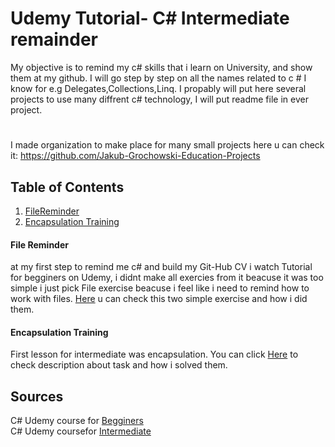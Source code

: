 # Udemy Tutorial- C# Intermediate remainder
My objective is to remind my c# skills that i learn on University, and show them at my github. I will go step by step on all the names related to c # I know for e.g Delegates,Collections,Linq. I propably will put here several projects to use many diffrent c# technology, I will put readme file in ever project.

#
I made organization to make place for many small projects here u can check it:
https://github.com/Jakub-Grochowski-Education-Projects

## Table of Contents
1. [FileReminder](https://github.com/Jakub-Grochowski-Education-Projects/FileReminderUdemy)
2. [Encapsulation Training](https://github.com/Jakub-Grochowski-Education-Projects/Basic_CSharp_Reminder)

#### File Reminder
at my first step to remind me c# and build my Git-Hub CV i watch Tutorial for begginers on Udemy, i didnt make all exercies from it beacuse it was too simple i just pick File exercise beacuse i feel like i need to remind how to work with files. [Here](https://github.com/Jakub-Grochowski-Education-Projects/FileReminderUdemy) u can check this two simple exercise and how i did them.

#### Encapsulation Training
First lesson for intermediate was encapsulation. You can click [Here](https://github.com/Jakub-Grochowski-Education-Projects/Basic_CSharp_Reminder) to check description about task and how i solved them.

## Sources
C# Udemy course for [Begginers](https://udemy.com/course/csharp-tutorial-for-beginners)  
C# Udemy coursefor [Intermediate](https://udemy.com/course/csharp-intermediate-classes-interfaces-and-oop)  

<!--
# Project Name
> Outline a brief description of your project.
> Live demo [_here_](https://www.example.com). <!-- If you have the project hosted somewhere, include the link here. -->

<!--
## Table of Contents
* [General Info](#general-information)
* [Technologies Used](#technologies-used)
* [Features](#features)
* [Screenshots](#screenshots)
* [Setup](#setup)
* [Usage](#usage)
* [Project Status](#project-status)
* [Room for Improvement](#room-for-improvement)
* [Acknowledgements](#acknowledgements)
* [Contact](#contact)
<!-- * [License](#license) -->

<!--
## General Information
- Provide general information about your project here.
- What problem does it (intend to) solve?
- What is the purpose of your project?
- Why did you undertake it?
<!-- You don't have to answer all the questions - just the ones relevant to your project. -->

<!--
## Technologies Used
- Tech 1 - version 1.0
- Tech 2 - version 2.0
- Tech 3 - version 3.0


## Features
List the ready features here:
- Awesome feature 1
- Awesome feature 2
- Awesome feature 3


## Screenshots
![Example screenshot](./img/screenshot.png)
<!-- If you have screenshots you'd like to share, include them here. -->

<!--
## Setup
What are the project requirements/dependencies? Where are they listed? A requirements.txt or a Pipfile.lock file perhaps? Where is it located?

Proceed to describe how to install / setup one's local environment / get started with the project.


## Usage
How does one go about using it?
Provide various use cases and code examples here.

`write-your-code-here`


## Project Status
Project is: _in progress_ / _complete_ / _no longer being worked on_. If you are no longer working on it, provide reasons why.


## Room for Improvement
Include areas you believe need improvement / could be improved. Also add TODOs for future development.

Room for improvement:
- Improvement to be done 1
- Improvement to be done 2

To do:
- Feature to be added 1
- Feature to be added 2


## Acknowledgements
Give credit here.
- This project was inspired by...
- This project was based on [this tutorial](https://www.example.com).
- Many thanks to...


## Contact
Created by [@flynerdpl](https://www.flynerd.pl/) - feel free to contact me!


<!-- Optional -->
<!-- ## License -->
<!-- This project is open source and available under the [... License](). -->

<!-- You don't have to include all sections - just the one's relevant to your project -->
